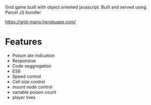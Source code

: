 Grid game built with object oriented javascript.
Built and served using Parcel JS bundler

https://grid-mario.herokuapp.com/

# Features

* Poison ate indication
* Responsive
* Code seggregation
* ES6
* Speed control
* Cell size control
* mount node control
* variable poison count
* player lives


